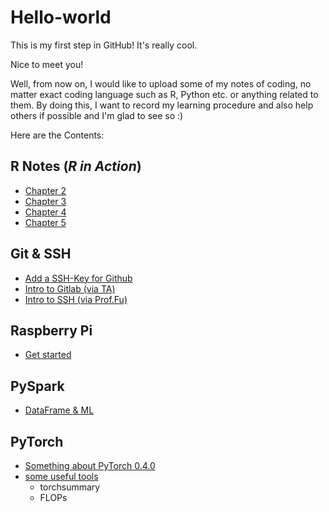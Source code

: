 # Hello-world
This is my first step in GitHub! It's really cool.

Nice to meet you!

Well, from now on, I would like to upload some of my notes of coding, no matter exact coding language such as R, Python etc. or anything related to them. By doing this, I want to record my learning procedure and also help others if possible and I'm glad to see so :)

Here are the Contents:
## R Notes (_R in Action_)
- [Chapter 2](https://nbviewer.jupyter.org/github/zhangshun97/Hello-world/blob/master/R%20Notes/R%20in%20Action%20Part-2.ipynb)
- [Chapter 3](https://nbviewer.jupyter.org/github/zhangshun97/Hello-world/blob/master/R%20Notes/R%20in%20Action%20Part-3.ipynb)
- [Chapter 4](https://nbviewer.jupyter.org/github/zhangshun97/Hello-world/blob/master/R%20Notes/R%20in%20Action%20Part-4.ipynb)
- [Chapter 5](https://nbviewer.jupyter.org/github/zhangshun97/Hello-world/blob/master/R%20Notes/R%20in%20Action%20Part-5.ipynb)

## Git & SSH
- [Add a SSH-Key for Github](https://github.com/zhangshun97/Hello-world/blob/master/Git%20%26%20SSH/Github_Notes.md)
- [Intro to Gitlab (via TA)](https://nbviewer.jupyter.org/github/zhangshun97/Hello-world/blob/master/Git%20%26%20SSH/Gitlab.pdf)
- [Intro to SSH (via Prof.Fu)](https://nbviewer.jupyter.org/github/zhangshun97/Hello-world/blob/master/Git%20%26%20SSH/tips_server.pdf)

## Raspberry Pi
- [Get started](https://github.com/zhangshun97/Hello-world/blob/master/RaspberryPi/Raspberry%20Pi%20604.md)

## PySpark

- [DataFrame & ML](https://github.com/zhangshun97/Hello-world/blob/master/Notes%20for%20Spark.md)

## PyTorch

- [Something about PyTorch 0.4.0](https://github.com/zhangshun97/Hello-world/blob/master/Something%20About%20Pytorch%200.4.0.md)
- [some useful tools](#)
  - torchsummary
  - FLOPs